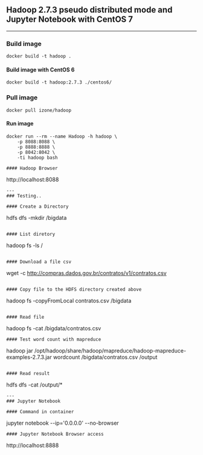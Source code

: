 ## Hadoop 2.7.3 pseudo distributed mode and Jupyter Notebook with CentOS 7
---
### Build image
```
docker build -t hadoop .
```
#### Build image with CentOS 6
```
docker build -t hadoop:2.7.3 ./centos6/
```
### Pull image
```
docker pull izone/hadoop
```
#### Run image
```
docker run --rm --name Hadoop -h hadoop \
	-p 8088:8088 \
	-p 8888:8888 \
	-p 8042:8042 \
	-ti hadoop bash
```
```
#### Hadoop Browser
```
http://localhost:8088
```
---
### Testing..

#### Create a Directory
```
hdfs dfs -mkdir /bigdata
```

#### List diretory
```
hadoop fs -ls /
```

#### Download a file csv
```
wget -c http://compras.dados.gov.br/contratos/v1/contratos.csv
```

#### Copy file to the HDFS directory created above
```
hadoop fs -copyFromLocal contratos.csv /bigdata
```

#### Read file
```
hadoop fs -cat /bigdata/contratos.csv
```
#### Test word count with mapreduce
```
hadoop jar /opt/hadoop/share/hadoop/mapreduce/hadoop-mapreduce-examples-2.7.3.jar wordcount /bigdata/contratos.csv /output
```

#### Read result
```
hdfs dfs -cat /output/*
```
---
### Jupyter Notebook

#### Command in container
```
jupyter notebook --ip='0.0.0.0' --no-browser
```
#### Jupyter Notebook Browser access
```
http://localhost:8888
```
